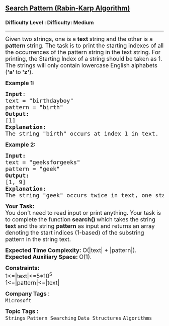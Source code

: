 <h2><a href="https://www.geeksforgeeks.org/problems/search-pattern-rabin-karp-algorithm--141631/1?page=1&category=Strings&difficulty=Medium&status=unsolved&sortBy=submissions">Search Pattern (Rabin-Karp Algorithm)</a></h2><h3>Difficulty Level : Difficulty: Medium</h3><hr><div class="problems_problem_content__Xm_eO"><p><span style="font-size: 18px;">Given two strings, one is a <strong>text </strong>string and the other is a <strong>pattern </strong>string. The task is to print the starting indexes of all the occurrences of the pattern string in the text string. For printing, the Starting Index of a string should be taken as 1. The strings will only contain lowercase English alphabets (<strong>'a' </strong>to<strong> 'z'</strong>).</span></p>
<p><span style="font-size: 18px;"><strong>Example 1:</strong></span></p>
<pre><span style="font-size: 18px;"><strong>Input</strong>: 
text = "birthdayboy"<br>pattern = "birth"<br><strong>Output:</strong> <br>[1]
<strong>Explanation</strong>: <br>The string "birth" occurs at index 1 in text.</span></pre>
<p><span style="font-size: 18px;"><strong>Example 2:</strong></span></p>
<pre><span style="font-size: 18px;"><strong>Input:</strong>
text = "geeksforgeeks"<br>pattern = "geek"
<strong>Output:</strong> <br>[1, 9]
<strong>Explanation</strong>: <br>The string "geek" occurs twice in text, one starts are index 1 and the other at index 9.</span></pre>
<p><span style="font-size: 18px;"><strong>Your Task:</strong><br>You don't need to read input or print anything. Your task is to complete the function&nbsp;<strong>search()&nbsp;</strong>which takes the string <strong>text</strong> and the string <strong>pattern</strong> as input and returns an array denoting the start indices (1-based) of the substring pattern in the string text.&nbsp;</span></p>
<p><span style="font-size: 18px;"><strong>Expected Time Complexity: </strong>O(|text| + |pattern|).<br><strong>Expected Auxiliary Space:&nbsp;</strong>O(1).</span></p>
<p><span style="font-size: 18px;"><strong>Constraints:</strong><br>1&lt;=|text|&lt;=5*10<sup>5</sup><br>1&lt;=|pattern|&lt;=|text|</span></p></div><p><span style=font-size:18px><strong>Company Tags : </strong><br><code>Microsoft</code>&nbsp;<br><p><span style=font-size:18px><strong>Topic Tags : </strong><br><code>Strings</code>&nbsp;<code>Pattern Searching</code>&nbsp;<code>Data Structures</code>&nbsp;<code>Algorithms</code>&nbsp;